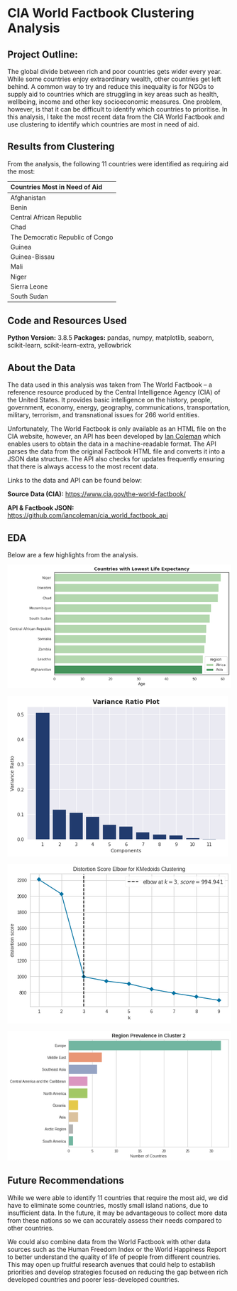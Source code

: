 # CIA World Factbook Clustering Analysis

## Project Outline: 

The global divide between rich and poor countries gets wider every year. While some countries enjoy extraordinary wealth, other countries get left behind. A common way to try and reduce this inequality is for NGOs to supply aid to countries which are struggling in key areas such as health, wellbeing, income and other key socioeconomic measures. One problem, however, is that it can be difficult to identify which countries to prioritise. In this analysis, I take the most recent data from the CIA World Factbook and use clustering to identify which countries are most in need of aid.


## Results from Clustering

From the analysis, the following 11 countries were identified as requiring aid the most:

| Countries Most in Need of Aid |
| :- |
| Afghanistan |
| Benin |
| Central African Republic |
| Chad |
| The Democratic Republic of Congo |
| Guinea |
| Guinea-Bissau |
| Mali |
| Niger |
| Sierra Leone |
| South Sudan |


## Code and Resources Used 
**Python Version:** 3.8.5
**Packages:** pandas, numpy, matplotlib, seaborn, scikit-learn, scikit-learn-extra, yellowbrick

## About the Data

The data used in this analysis was taken from The World Factbook &ndash; a reference resource produced by the Central Intelligence Agency (CIA) of the United States. It provides basic intelligence on the history, people, government, economy, energy, geography, communications, transportation, military, terrorism, and transnational issues for 266 world entities.

Unfortunately, The World Factbook is only available as an HTML file on the CIA website, however, an API has been developed by [Ian Coleman](https://github.com/iancoleman) which enables users to obtain the data in a machine-readable format. The API parses the data from the original Factbook HTML file and converts it into a JSON data structure. The API also checks for updates frequently ensuring that there is always access to the most recent data.

Links to the data and API can be found below:

**Source Data (CIA):** https://www.cia.gov/the-world-factbook/

**API & Factbook JSON:** https://github.com/iancoleman/cia_world_factbook_api

## EDA

Below are a few highlights from the analysis. 

![alt text](images/CIAWF_lowest_le.png "Lowest Llife Expectancy")  

![alt text](images/CIAWF_PCA.png "Variance Ration Plot") 

![alt text](images/CIAWF_elbow.png "Elbow Method") 

![alt text](images/CIAWF_region2.png "Cluster 2 Regions") 

## Future Recommendations

While we were able to identify 11 countries that require the most aid, we did have to eliminate some countries, mostly small island nations, due to insufficient data. In the future, it may be advantageous to collect more data from these nations so we can accurately assess their needs compared to other countries. 

We could also combine data from the World Factbook with other data sources such as the Human Freedom Index or the World Happiness Report to better understand the quality of life of people from different countries. This may open up fruitful research avenues that could help to establish priorities and develop strategies focused on reducing the gap between rich developed countries and poorer less-developed countries.